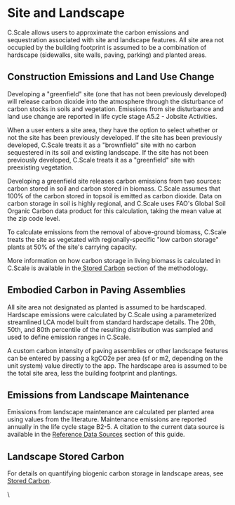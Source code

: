 # Site and Landscape

C.Scale allows users to approximate the carbon emissions and sequestration associated with site and landscape features. All site area not occupied by the building footprint is assumed to be a combination of hardscape (sidewalks, site walls, paving, parking) and planted areas.

## Construction Emissions and Land Use Change

Developing a "greenfield" site (one that has not been previously developed) will release carbon dioxide into the atmosphere through the disturbance of carbon stocks in soils and vegetation. Emissions from site disturbance and land use change are reported in life cycle stage A5.2 - Jobsite Activities.

When a user enters a site area, they have the option to select whether or not the site has been previously developed. If the site has been previously developed, C.Scale treats it as a "brownfield" site with no carbon sequestered in its soil and existing landscape. If the site has not been previously developed, C.Scale treats it as a "greenfield" site with preexisting vegetation.

Developing a greenfield site releases carbon emissions from two sources: carbon stored in soil and carbon stored in biomass. C.Scale assumes that 100% of the carbon stored in topsoil is emitted as carbon dioxide. Data on carbon storage in soil is highly regional, and C.Scale uses FAO's Global Soil Organic Carbon data product for this calculation, taking the mean value at the zip code level.

To calculate emissions from the removal of above-ground biomass, C.Scale treats the site as vegetated with regionally-specific "low carbon storage" plants at 50% of the site's carrying capacity.&#x20;

More information on how carbon storage in living biomass is calculated in C.Scale is available in the[ Stored Carbon](https://docs.cscale.io/the-c.scale-tm-data-model/whole-life-carbon/stored-avoided-carbon#carbon-storage-in-landscapes-and-green-roofs) section of the methodology.

## Embodied Carbon in Paving Assemblies

All site area not designated as planted is assumed to be hardscaped. Hardscape emissions were calculated by C.Scale using a parameterized streamlined LCA model built from standard hardscape details. The 20th, 50th, and 80th percentile of the resulting distribution was sampled and used to define emission ranges in C.Scale.

A custom carbon intensity of paving assemblies or other landscape features can be entered by passing a kgCO2e per area (sf or m2, depending on the unit system) value directly to the app. The hardscape area is assumed to be the total site area, less the building footprint and plantings.&#x20;

## Emissions from Landscape Maintenance

Emissions from landscape maintenance are calculated per planted area using values from the literature. Maintenance emissions are reported annually in the life cycle stage B2-5. A citation to the current data source is available in the [Reference Data Sources](../reference-data.md) section of this guide.



## Landscape Stored Carbon

For details on quantifying biogenic carbon storage in landscape areas, see [Stored Carbon](stored-avoided-carbon.md).&#x20;

\
